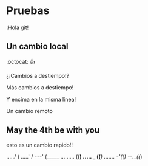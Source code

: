 # Pruebas

¡Hola git!

## Un cambio local
:octocat: :+1:


¿¡Cambios a destiempo!?

Más cambios a destiempo!

Y encima en la misma linea!

Un cambio remoto


## May the 4th be with you

esto es un cambio rapido!!

...../ )
.....' /
---' (_____
......... ((__)
..... _ ((___)
....... -'((__)
--.___((_) 
